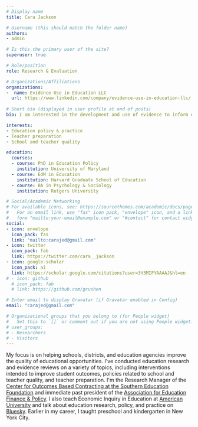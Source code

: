 ```yaml
---
# Display name
title: Cara Jackson

# Username (this should match the folder name)
authors: 
- admin

# Is this the primary user of the site?
superuser: true

# Role/position
role: Research & Evaluation

# Organizations/Affiliations
organizations:
-  name: Evidence Use in Education LLC
  url: https://www.linkedin.com/company/evidence-use-in-education-llc/
  
# Short bio (displayed in user profile at end of posts)
bio: I am interested in the development and use of evidence to inform education policies and practices. 

interests:
- Education policy & practice
- Teacher preparation 
- School and teacher quality

education: 
  courses:
  - course: PhD in Education Policy
    institution: University of Maryland
  - course: EdM in Education 
    institution: Harvard Graduate School of Education 
  - course: BA in Psychology & Sociology 
    institution: Rutgers University 

# Social/Academic Networking
# For available icons, see: https://sourcethemes.com/academic/docs/page-builder/#icons
#   For an email link, use "fas" icon pack, "envelope" icon, and a link in the
#   form "mailto:your-email@example.com" or "#contact" for contact widget.
social:
- icon: envelope
  icon_pack: fas
  link: "mailto:carajed@gmail.com"
- icon: twitter
  icon_pack: fab
  link: https://twitter.com/cara__jackson
- icon: google-scholar
  icon_pack: ai
  link: https://scholar.google.com/citations?user=3Y3MIFYAAAAJ&hl=en
# - icon: github
  # icon_pack: fab
  # link: https://github.com/gcushen

# Enter email to display Gravatar (if Gravatar enabled in Config)
email: "carajed@gmail.com"

# Organizational groups that you belong to (for People widget)
#   Set this to `[]` or comment out if you are not using People widget.
# user_groups:
# - Researchers
# - Visitors
---
```


My focus is on helping schools, districts, and education agencies improve the quality of educational opportunities. I've conducted education research and evidence reviews on a variety of topics, including interventions intended to improve student outcomes, policies related to school and teacher quality, and teacher preparation. I'm the Research Manager of the [Center for Outcomes Based Contracting at the Southern Education Foundation](https://obc.southerneducation.org/) and immediate past president of the [Association for Education Finance & Policy](https://aefpweb.org/). I also teach Economic Inquiry in Education at [American University](https://www.american.edu/soe/policy/faculty.cfm) and talk about education research, policy, and practice on [Bluesky](https://bsky.app/profile/carajackson.bsky.social)‬. Earlier in my career, I taught preschool and kindergarten in New York City.

